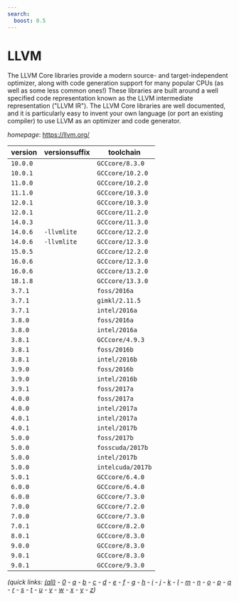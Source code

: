 ```yaml
---
search:
  boost: 0.5
---
```

# LLVM

The LLVM Core libraries provide a modern source- and target-independent  optimizer, along with code generation support for many popular CPUs  (as well as some less common ones!) These libraries are built around a well  specified code representation known as the LLVM intermediate representation  ("LLVM IR"). The LLVM Core libraries are well documented, and it is  particularly easy to invent your own language (or port an existing compiler)  to use LLVM as an optimizer and code generator.

*homepage*: <https://llvm.org/>

version | versionsuffix | toolchain
--------|---------------|----------
``10.0.0`` |  | ``GCCcore/8.3.0``
``10.0.1`` |  | ``GCCcore/10.2.0``
``11.0.0`` |  | ``GCCcore/10.2.0``
``11.1.0`` |  | ``GCCcore/10.3.0``
``12.0.1`` |  | ``GCCcore/10.3.0``
``12.0.1`` |  | ``GCCcore/11.2.0``
``14.0.3`` |  | ``GCCcore/11.3.0``
``14.0.6`` | ``-llvmlite`` | ``GCCcore/12.2.0``
``14.0.6`` | ``-llvmlite`` | ``GCCcore/12.3.0``
``15.0.5`` |  | ``GCCcore/12.2.0``
``16.0.6`` |  | ``GCCcore/12.3.0``
``16.0.6`` |  | ``GCCcore/13.2.0``
``18.1.8`` |  | ``GCCcore/13.3.0``
``3.7.1`` |  | ``foss/2016a``
``3.7.1`` |  | ``gimkl/2.11.5``
``3.7.1`` |  | ``intel/2016a``
``3.8.0`` |  | ``foss/2016a``
``3.8.0`` |  | ``intel/2016a``
``3.8.1`` |  | ``GCCcore/4.9.3``
``3.8.1`` |  | ``foss/2016b``
``3.8.1`` |  | ``intel/2016b``
``3.9.0`` |  | ``foss/2016b``
``3.9.0`` |  | ``intel/2016b``
``3.9.1`` |  | ``foss/2017a``
``4.0.0`` |  | ``foss/2017a``
``4.0.0`` |  | ``intel/2017a``
``4.0.1`` |  | ``intel/2017a``
``4.0.1`` |  | ``intel/2017b``
``5.0.0`` |  | ``foss/2017b``
``5.0.0`` |  | ``fosscuda/2017b``
``5.0.0`` |  | ``intel/2017b``
``5.0.0`` |  | ``intelcuda/2017b``
``5.0.1`` |  | ``GCCcore/6.4.0``
``6.0.0`` |  | ``GCCcore/6.4.0``
``6.0.0`` |  | ``GCCcore/7.3.0``
``7.0.0`` |  | ``GCCcore/7.2.0``
``7.0.0`` |  | ``GCCcore/7.3.0``
``7.0.1`` |  | ``GCCcore/8.2.0``
``8.0.1`` |  | ``GCCcore/8.3.0``
``9.0.0`` |  | ``GCCcore/8.3.0``
``9.0.1`` |  | ``GCCcore/8.3.0``
``9.0.1`` |  | ``GCCcore/9.3.0``


*(quick links: [(all)](../index.md) - [0](../0/index.md) - [a](../a/index.md) - [b](../b/index.md) - [c](../c/index.md) - [d](../d/index.md) - [e](../e/index.md) - [f](../f/index.md) - [g](../g/index.md) - [h](../h/index.md) - [i](../i/index.md) - [j](../j/index.md) - [k](../k/index.md) - [l](../l/index.md) - [m](../m/index.md) - [n](../n/index.md) - [o](../o/index.md) - [p](../p/index.md) - [q](../q/index.md) - [r](../r/index.md) - [s](../s/index.md) - [t](../t/index.md) - [u](../u/index.md) - [v](../v/index.md) - [w](../w/index.md) - [x](../x/index.md) - [y](../y/index.md) - [z](../z/index.md))*

